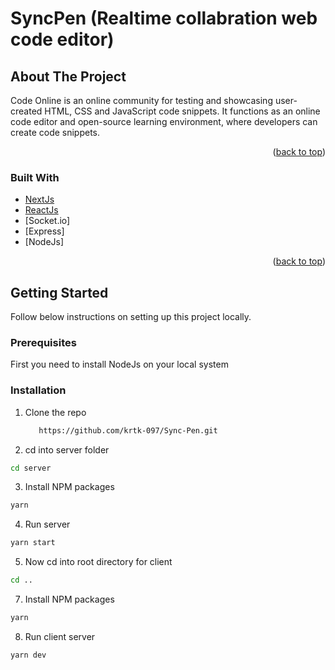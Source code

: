
# SyncPen (Realtime collabration web code editor)

<!-- ABOUT THE PROJECT -->
## About The Project


Code Online is an online community for testing and showcasing user-created HTML, CSS and JavaScript code snippets. It functions as an online code editor and open-source learning environment, where developers can create code snippets.

<p align="right">(<a href="#top">back to top</a>)</p>



### Built With

* [NextJs](https://nextjs.org/)
* [ReactJs](https://reactjs.org/)
* [Socket.io]
* [Express]
* [NodeJs]

<p align="right">(<a href="#top">back to top</a>)</p>



<!-- GETTING STARTED -->
## Getting Started

Follow below instructions on setting up this project locally.

### Prerequisites

First you need to install NodeJs on your local system


### Installation

1. Clone the repo
   ```sh
      https://github.com/krtk-097/Sync-Pen.git
   ```
2. cd into server folder
  ```sh
  cd server
  ```

3. Install NPM packages
  ```sh
  yarn 
   ```
4. Run server
  ```sh
  yarn start
   ```

5. Now cd into root directory for client
  ```sh
  cd ..
   ```
7. Install NPM packages
  ```sh
  yarn 
   ```
8. Run client server
  ```sh
  yarn dev
   ```
